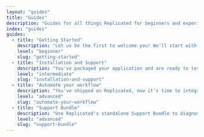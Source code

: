 ```yaml
---
layout: "guides"
title: "Guides"
description: "Guides for all things Replicated for beginners and experienced users alike."
index: "guides"
guides: 
  - title: "Getting Started"
    description: "Let us be the first to welcome you! We'll start with core concepts and terminology and then get you set up to create and license your first application."
    level: "beginner"
    slug: "getting-started"
  - title: "Installation and Support"
    description: "You've packaged your application and are ready to test it out and start delivering your application and supporting customer installations."
    level: "intermediate"
    slug: "installation-and-support"
  - title: "Automate your workflow"
    description: "You've shipped on Replicated, now it's time to integrate Replicated's tooling to automate application management and facilitate collaboration."
    level: "advanced"
    slug: "automate-your-workflow"
  - title: "Support Bundle"
    description: "Use Replicated's standalone Support Bundle to diagnose problems with any app, deployed any way, anywhere."
    level: "advanced"
    slug: "support-bundle"
---
```

